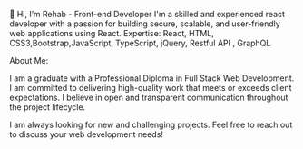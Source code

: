 👋 Hi, I’m Rehab - Front-end Developer
I'm a skilled and experienced react developer with a passion for building secure, scalable, and user-friendly web applications using React.
Expertise:
 React, HTML, CSS3,Bootstrap,JavaScript, TypeScript, jQuery, Restful API , GraphQL

About Me:

I am a graduate with a Professional Diploma in Full Stack Web Development. I am committed to delivering high-quality work that meets or exceeds client expectations. I believe in open and transparent communication throughout the project lifecycle.

I am always looking for new and challenging projects. Feel free to reach out to discuss your web development needs!
